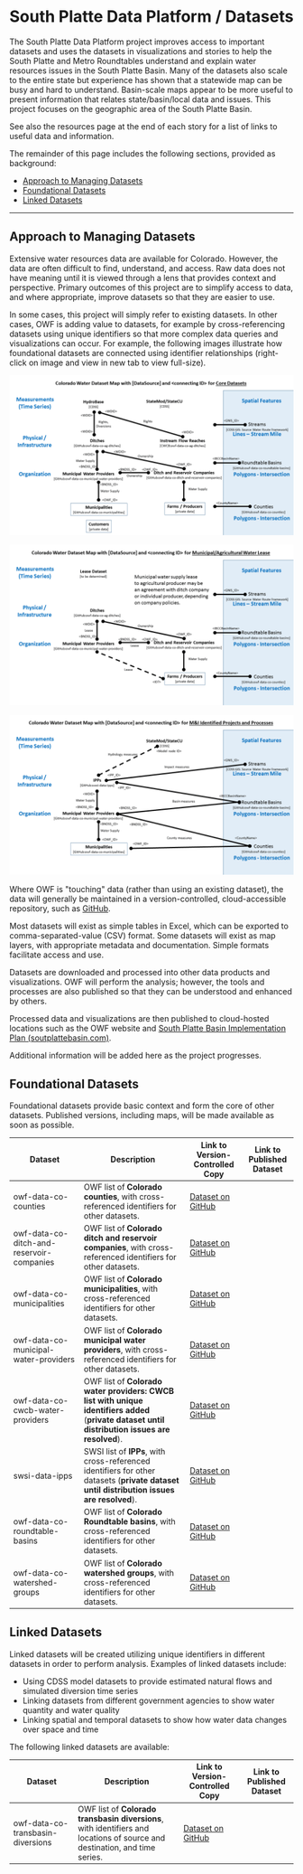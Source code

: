 # South Platte Data Platform / Datasets #

The South Platte Data Platform project improves access to important datasets and uses the datasets
in visualizations and stories to help the South Platte and Metro Roundtables understand and explain water resources issues
in the South Platte Basin.
Many of the datasets also scale to the entire state but experience has shown that a statewide map can be busy and hard to understand.
Basin-scale maps appear to be more useful to present information that relates state/basin/local data and issues.
This project focuses on the geographic area of the South Platte Basin.

See also the resources page at the end of each story for a list of links to useful data and information.

The remainder of this page includes the following sections, provided as background:

* [Approach to Managing Datasets](#approach-to-managing-datasets)
* [Foundational Datasets](#foundational-datasets)
* [Linked Datasets](#linked-datasets)

-----------

## Approach to Managing Datasets ##

Extensive water resources data are available for Colorado.
However, the data are often difficult to find, understand, and access.
Raw data does not have meaning until it is viewed through a lens that provides context and perspective.
Primary outcomes of this project are to simplify access to data, and where appropriate, improve datasets so that they are easier to use.

In some cases, this project will simply refer to existing datasets.
In other cases, OWF is adding value to datasets, for example by cross-referencing datasets using unique identifiers
so that more complex data queries and visualizations can occur.
For example, the following images illustrate how foundational datasets are connected using identifier relationships
(right-click on image and view in new tab to view full-size).

![Datasets map](datasets-images/co-water-datasets-map.png)

![Urban agricultural water rental dataset](datasets-images/co-water-datasets-map-ag-water-lease.png)

![IPPs dataset](datasets-images/co-water-datasets-map-ipps.png)

Where OWF is "touching" data (rather than using an existing dataset),
the data will generally be maintained in a version-controlled, cloud-accessible repository, such as
[GitHub](https://github.com/).

Most datasets will exist as simple tables in Excel, which can be exported to comma-separated-value (CSV) format.
Some datasets will exist as map layers, with appropriate metadata and documentation.
Simple formats facilitate access and use.

Datasets are downloaded and processed into other data products and visualizations.
OWF will perform the analysis; however, the tools and processes are also published so that they
can be understood and enhanced by others.

Processed data and visualizations are then published to cloud-hosted locations such as
the OWF website and
[South Platte Basin Implementation Plan (soutplattebasin.com)](http://southplattebasin.com/).

Additional information will be added here as the project progresses.

## Foundational Datasets ##

Foundational datasets provide basic context and form the core of other datasets.
Published versions, including maps, will be made available as soon as possible.

| Dataset                                   | Description                                                                                                                                      | Link to Version-Controlled Copy                                                                       | Link to Published Dataset |
| ----------------------------------------- | ------------------------------------------------------------------------------------------------------------------------------------------------ | ----------------------------------------------------------------------------------------------------- | ------------------------- |
| owf-data-co-counties                      | OWF list of **Colorado counties**, with cross-referenced identifiers for other datasets.                                                         | [Dataset on GitHub](https://github.com/OpenWaterFoundation/owf-data-co-counties)                      |                           |
| owf-data-co-ditch-and-reservoir-companies | OWF list of **Colorado ditch and reservoir companies**, with cross-referenced identifiers for other datasets.                                    | [Dataset on GitHub](https://github.com/OpenWaterFoundation/owf-data-co-ditch-and-reservoir-companies) |                           |
| owf-data-co-municipalities                | OWF list of **Colorado municipalities**, with cross-referenced identifiers for other datasets.                                                   | [Dataset on GitHub](https://github.com/OpenWaterFoundation/owf-data-co-municipalities)                |                           |
| owf-data-co-municipal-water-providers     | OWF list of **Colorado municipal water providers**, with cross-referenced identifiers for other datasets.                                        | [Dataset on GitHub](https://github.com/OpenWaterFoundation/owf-data-co-municipal-water-providers)     |                           |
| owf-data-co-cwcb-water-providers          | OWF list of **Colorado water providers:  CWCB list with unique identifiers added** (**private dataset until distribution issues are resolved**). | [Dataset on GitHub](https://github.com/OpenWaterFoundation/owf-data-co-cwcb-water-providers)          |                           |
| swsi-data-ipps                            | SWSI list of **IPPs**, with cross-referenced identifiers for other datasets (**private dataset until distribution issues are resolved**).        | [Dataset on GitHub](https://github.com/OpenWaterFoundation/swsi-data-ipps)                            |                           |
| owf-data-co-roundtable-basins             | OWF list of **Colorado Roundtable basins**, with cross-referenced identifiers for other datasets.                                                | [Dataset on GitHub](https://github.com/OpenWaterFoundation/owf-data-co-roundtable-basins)             |                           |
| owf-data-co-watershed-groups              | OWF list of **Colorado watershed groups**, with cross-referenced identifiers for other datasets.                                                 | [Dataset on GitHub](https://github.com/OpenWaterFoundation/owf-data-co-watershed-groups)              |                           |

## Linked Datasets ##

Linked datasets will be created utilizing unique identifiers in different datasets in order to perform analysis.
Examples of linked datasets include:

* Using CDSS model datasets to provide estimated natural flows and simulated diversion time series
* Linking datasets from different government agencies to show water quantity and water quality
* Linking spatial and temporal datasets to show how water data changes over space and time

The following linked datasets are available:

| Dataset                                   | Description                                                                                                                                      | Link to Version-Controlled Copy                                                                       | Link to Published Dataset |
| ----------------------------------------- | ------------------------------------------------------------------------------------------------------------------------------------------------ | ----------------------------------------------------------------------------------------------------- | ------------------------- |
| owf-data-co-transbasin-diversions         | OWF list of **Colorado transbasin diversions**, with identifiers and locations of source and destination, and time series. | [Dataset on GitHub](https://github.com/OpenWaterFoundation/owf-data-co-transbasin-diversions)                      |                           |
